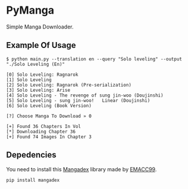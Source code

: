 
# PyManga
Simple Manga Downloader.

## Example Of Usage

```
$ python main.py --translation en --query "Solo leveling" --output "./Solo Leveling (En)"

[0] Solo Leveling: Ragnarok
[1] Solo Leveling
[2] Solo Leveling: Ragnarok (Pre-serialization)
[3] Solo Leveling: Arise
[4] Solo Leveling - The revenge of sung jin-woo (Doujinshi)
[5] Solo Leveling - sung jin-woo!   Linear (Doujinshi)
[6] Solo Leveling (Book Version)

[?] Choose Manga To Download » 0

[+] Found 36 Chapters In Vol
[*] Downloading Chapter 36
[+] Found 74 Images In Chapter 3
```

## Depedencies
You need to install this [Mangadex](https://github.com/EMACC99/mangadex/) library made by [EMACC99](https://github.com/EMACC99).

```
pip install mangadex
```
